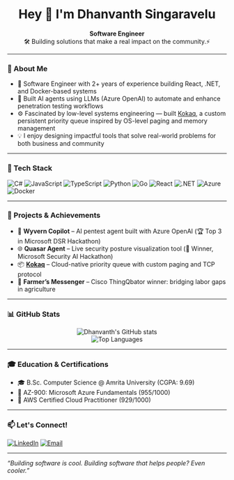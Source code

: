<h1 align="center">Hey 👋 I'm Dhanvanth Singaravelu</h1>
<p align="center">
  <b>Software Engineer</b><br>
  🛠 Building solutions that make a real impact on the community.⚡<br>
</p>

---

### 🚀 About Me

- 🧠 Software Engineer with 2+ years of experience building React, .NET, and Docker-based systems  
- 🤖 Built AI agents using LLMs (Azure OpenAI) to automate and enhance penetration testing workflows  
- ⚙️ Fascinated by low-level systems engineering — built [Kokaq](https://kokaq.io/), a custom persistent priority queue inspired by OS-level paging and memory management  
- 💡 I enjoy designing impactful tools that solve real-world problems for both business and community  

---

### 🧰 Tech Stack

![C#](https://img.shields.io/badge/-C%23-239120?style=for-the-badge&logo=c-sharp&logoColor=white)
![JavaScript](https://img.shields.io/badge/-JavaScript-F7DF1E?style=for-the-badge&logo=javascript&logoColor=black)
![TypeScript](https://img.shields.io/badge/-TypeScript-3178C6?style=for-the-badge&logo=typescript&logoColor=white)
![Python](https://img.shields.io/badge/-Python-3776AB?style=for-the-badge&logo=python&logoColor=white)
![Go](https://img.shields.io/badge/-Go-00ADD8?style=for-the-badge&logo=go&logoColor=white)
![React](https://img.shields.io/badge/-React-61DAFB?style=for-the-badge&logo=react&logoColor=black)
![.NET](https://img.shields.io/badge/-.NET-512BD4?style=for-the-badge&logo=dotnet&logoColor=white)
![Azure](https://img.shields.io/badge/-Azure-0078D4?style=for-the-badge&logo=microsoftazure&logoColor=white)
![Docker](https://img.shields.io/badge/-Docker-2496ED?style=for-the-badge&logo=docker&logoColor=white)

---

### 📌 Projects & Achievements

- 🧠 **Wyvern Copilot** – AI pentest agent built with Azure OpenAI (🏆 Top 3 in Microsoft DSR Hackathon)  
- 🌐 **Quasar Agent** – Live security posture visualization tool (🥇 Winner, Microsoft Security AI Hackathon)  
- 📦 **[Kokaq](https://kokaq.io/)** – Cloud-native priority queue with custom paging and TCP protocol  
- 🚜 **Farmer’s Messenger** – Cisco ThingQbator winner: bridging labor gaps in agriculture  

---

### 📊 GitHub Stats

<p align="center">
  <img src="https://github-readme-stats.vercel.app/api?username=dhanvanthsingaravelu&show_icons=true&theme=tokyonight" alt="Dhanvanth's GitHub stats"/>
  <br>
  <img src="https://github-readme-stats.vercel.app/api/top-langs/?username=dhanvanthsingaravelu&layout=compact&theme=tokyonight" alt="Top Languages"/>
</p>

---

### 🎓 Education & Certifications

- 🎓 B.Sc. Computer Science @ Amrita University (CGPA: 9.69)  
- 📜 AZ-900: Microsoft Azure Fundamentals (955/1000)  
- 📜 AWS Certified Cloud Practitioner (929/1000)  

---

### 📫 Let's Connect!

[![LinkedIn](https://img.shields.io/badge/-LinkedIn-0A66C2?style=flat-square&logo=linkedin&logoColor=white)](https://linkedin.com/in/dhanvanthsingaravelu)
[![Email](https://img.shields.io/badge/-Email-D14836?style=flat-square&logo=gmail&logoColor=white)](mailto:dhanvanthsingaravelu@gmail.com)

---

_“Building software is cool. Building software that helps people? Even cooler.”_
